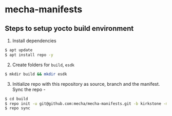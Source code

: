 # mecha-manifests

## Steps to setup yocto build environment

1. Install dependencies

```sh
$ apt update
$ apt install repo -y
```

2. Create folders for `build`, `esdk`

```sh
$ mkdir build && mkdir esdk
```

3. Initialize repo with this repository as source, branch and the manifest. Sync the repo -

```sh
$ cd build
$ repo init -u git@github.com:mecha/mecha-manifests.git -b kirkstone -m mecha-comet-m-image-core-5.15.xml
$ repo sync
```

